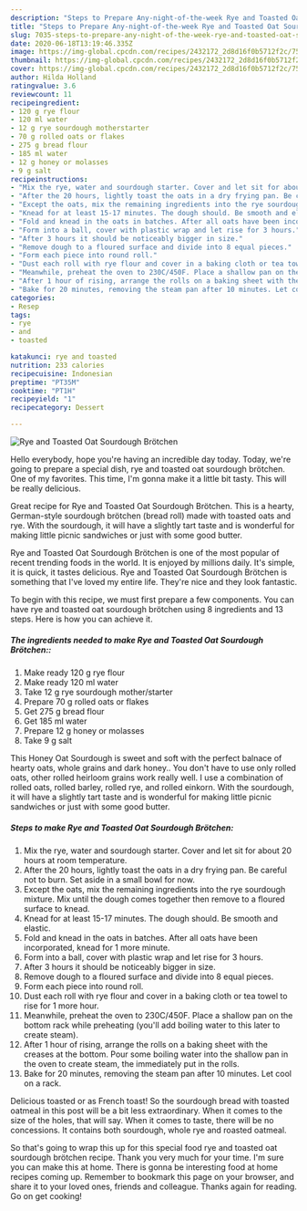 ```yaml
---
description: "Steps to Prepare Any-night-of-the-week Rye and Toasted Oat Sourdough Brötchen"
title: "Steps to Prepare Any-night-of-the-week Rye and Toasted Oat Sourdough Brötchen"
slug: 7035-steps-to-prepare-any-night-of-the-week-rye-and-toasted-oat-sourdough-brotchen
date: 2020-06-18T13:19:46.335Z
image: https://img-global.cpcdn.com/recipes/2432172_2d8d16f0b5712f2c/751x532cq70/rye-and-toasted-oat-sourdough-brotchen-recipe-main-photo.jpg
thumbnail: https://img-global.cpcdn.com/recipes/2432172_2d8d16f0b5712f2c/751x532cq70/rye-and-toasted-oat-sourdough-brotchen-recipe-main-photo.jpg
cover: https://img-global.cpcdn.com/recipes/2432172_2d8d16f0b5712f2c/751x532cq70/rye-and-toasted-oat-sourdough-brotchen-recipe-main-photo.jpg
author: Hilda Holland
ratingvalue: 3.6
reviewcount: 11
recipeingredient:
- 120 g rye flour
- 120 ml water
- 12 g rye sourdough motherstarter
- 70 g rolled oats or flakes
- 275 g bread flour
- 185 ml water
- 12 g honey or molasses
- 9 g salt
recipeinstructions:
- "Mix the rye, water and sourdough starter. Cover and let sit for about 20 hours at room temperature."
- "After the 20 hours, lightly toast the oats in a dry frying pan. Be careful not to burn. Set aside in a small bowl for now."
- "Except the oats, mix the remaining ingredients into the rye sourdough mixture. Mix until the dough comes together then remove to a floured surface to knead."
- "Knead for at least 15-17 minutes. The dough should. Be smooth and elastic."
- "Fold and knead in the oats in batches. After all oats have been incorporated, knead for 1 more minute."
- "Form into a ball, cover with plastic wrap and let rise for 3 hours."
- "After 3 hours it should be noticeably bigger in size."
- "Remove dough to a floured surface and divide into 8 equal pieces."
- "Form each piece into round roll."
- "Dust each roll with rye flour and cover in a baking cloth or tea towel to rise for 1 more hour."
- "Meanwhile, preheat the oven to 230C/450F. Place a shallow pan on the bottom rack while preheating (you&#39;ll add boiling water to this later to create steam)."
- "After 1 hour of rising, arrange the rolls on a baking sheet with the creases at the bottom. Pour some boiling water into the shallow pan in the oven to create steam, the immediately put in the rolls."
- "Bake for 20 minutes, removing the steam pan after 10 minutes. Let cool on a rack."
categories:
- Resep
tags:
- rye
- and
- toasted

katakunci: rye and toasted
nutrition: 233 calories
recipecuisine: Indonesian
preptime: "PT35M"
cooktime: "PT1H"
recipeyield: "1"
recipecategory: Dessert

---
```



![Rye and Toasted Oat Sourdough Brötchen](https://img-global.cpcdn.com/recipes/2432172_2d8d16f0b5712f2c/751x532cq70/rye-and-toasted-oat-sourdough-brotchen-recipe-main-photo.jpg)

Hello everybody, hope you're having an incredible day today. Today, we're going to prepare a special dish, rye and toasted oat sourdough brötchen. One of my favorites. This time, I'm gonna make it a little bit tasty. This will be really delicious.

Great recipe for Rye and Toasted Oat Sourdough Brötchen. This is a hearty, German-style sourdough brötchen (bread roll) made with toasted oats and rye. With the sourdough, it will have a slightly tart taste and is wonderful for making little picnic sandwiches or just with some good butter.

Rye and Toasted Oat Sourdough Brötchen is one of the most popular of recent trending foods in the world. It is enjoyed by millions daily. It's simple, it is quick, it tastes delicious. Rye and Toasted Oat Sourdough Brötchen is something that I've loved my entire life. They're nice and they look fantastic.


To begin with this recipe, we must first prepare a few components. You can have rye and toasted oat sourdough brötchen using 8 ingredients and 13 steps. Here is how you can achieve it.

##### The ingredients needed to make Rye and Toasted Oat Sourdough Brötchen::

1. Make ready 120 g rye flour
1. Make ready 120 ml water
1. Take 12 g rye sourdough mother/starter
1. Prepare 70 g rolled oats or flakes
1. Get 275 g bread flour
1. Get 185 ml water
1. Prepare 12 g honey or molasses
1. Take 9 g salt


This Honey Oat Sourdough is sweet and soft with the perfect balnace of hearty oats, whole grains and dark honey.. You don&#39;t have to use only rolled oats, other rolled heirloom grains work really well. I use a combination of rolled oats, rolled barley, rolled rye, and rolled einkorn. With the sourdough, it will have a slightly tart taste and is wonderful for making little picnic sandwiches or just with some good butter. 

##### Steps to make Rye and Toasted Oat Sourdough Brötchen:

1. Mix the rye, water and sourdough starter. Cover and let sit for about 20 hours at room temperature.
1. After the 20 hours, lightly toast the oats in a dry frying pan. Be careful not to burn. Set aside in a small bowl for now.
1. Except the oats, mix the remaining ingredients into the rye sourdough mixture. Mix until the dough comes together then remove to a floured surface to knead.
1. Knead for at least 15-17 minutes. The dough should. Be smooth and elastic.
1. Fold and knead in the oats in batches. After all oats have been incorporated, knead for 1 more minute.
1. Form into a ball, cover with plastic wrap and let rise for 3 hours.
1. After 3 hours it should be noticeably bigger in size.
1. Remove dough to a floured surface and divide into 8 equal pieces.
1. Form each piece into round roll.
1. Dust each roll with rye flour and cover in a baking cloth or tea towel to rise for 1 more hour.
1. Meanwhile, preheat the oven to 230C/450F. Place a shallow pan on the bottom rack while preheating (you&#39;ll add boiling water to this later to create steam).
1. After 1 hour of rising, arrange the rolls on a baking sheet with the creases at the bottom. Pour some boiling water into the shallow pan in the oven to create steam, the immediately put in the rolls.
1. Bake for 20 minutes, removing the steam pan after 10 minutes. Let cool on a rack.


Delicious toasted or as French toast! So the sourdough bread with toasted oatmeal in this post will be a bit less extraordinary. When it comes to the size of the holes, that will say. When it comes to taste, there will be no concessions. It contains both sourdough, whole rye and roasted oatmeal. 

So that's going to wrap this up for this special food rye and toasted oat sourdough brötchen recipe. Thank you very much for your time. I'm sure you can make this at home. There is gonna be interesting food at home recipes coming up. Remember to bookmark this page on your browser, and share it to your loved ones, friends and colleague. Thanks again for reading. Go on get cooking!
